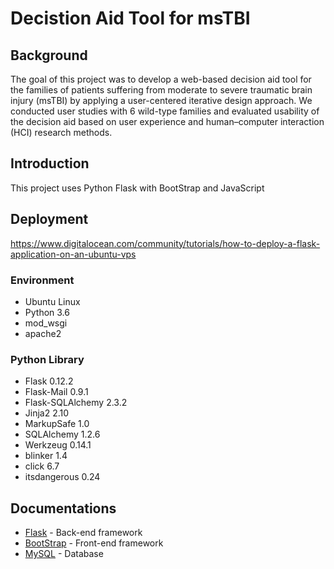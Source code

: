 # Decistion Aid Tool for msTBI

## Background
The goal of this project was to develop a web-based decision aid tool for the families of patients suffering from moderate to severe traumatic brain injury (msTBI) by applying a user-centered iterative design approach. We conducted user studies with 6 wild-type families and evaluated usability of the decision aid based on user experience and human–computer interaction (HCI) research methods.

## Introduction
This project uses Python Flask with BootStrap and JavaScript

## Deployment
https://www.digitalocean.com/community/tutorials/how-to-deploy-a-flask-application-on-an-ubuntu-vps

### Environment
- Ubuntu Linux
- Python 3.6
- mod_wsgi
- apache2

### Python Library
- Flask	0.12.2
- Flask-Mail	0.9.1
- Flask-SQLAlchemy	2.3.2
- Jinja2	2.10
- MarkupSafe	1.0
- SQLAlchemy	1.2.6
- Werkzeug	0.14.1
- blinker	1.4
- click	6.7
- itsdangerous	0.24


## Documentations
* [Flask](http://flask.pocoo.org/) - Back-end framework
* [BootStrap](http://getbootstrap.com/docs/3.3/) - Front-end framework
* [MySQL](https://dev.mysql.com/doc/) - Database

